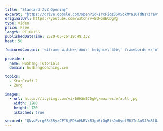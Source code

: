 ```yaml
---
title: "Standard ZvZ Opening"
excerpt: "https://drive.google.com/open?id=1rxFigz8SV5okMVa10TdNsyzravYgkTjE  Interested in lessons? Email Devon directly at hushangtutorials@outlook.com ------------------------------------------------------------------------------------------------------- Want to support HuShang Tutorials directly? Patreon is"
originalUrl: https://youtube.com/watch?v=B6HGWECDgWg
type: video
price: Free
length: PT10M15S
publishedDateTime: 2020-05-26T19:49:33Z
heat: 50

featuredContent: "<iframe width=\"800\" height=\"500\" frameborder=\"0\" src=\"https://www.youtube.com/embed/B6HGWECDgWg\" allow=\"accelerometer; autoplay; encrypted-media; gyroscope; picture-in-picture\" allowfullscreen></iframe>"

provider:
  name: HuShang Tutorials
  domain: hushangcoaching.com

topics:
  - StarCraft 2
  - Zerg

images:
  - url: https://i.ytimg.com/vi/B6HGWECDgWg/maxresdefault.jpg
    width: 1280
    height: 720
    isCached: true

secured: "QNvsPzrg6SK3RyzCPT6jFDkoHkRVxR3p/6iOqRts9m6yefMHJTnAnSJFm8l0zs9Ck4T8K0EnLk+kn6hiRN9nspaJqXQGnhkZPb6tZ7AGbUt9Tf+dPxykNwz2jVJQmTVnNEWxblr/1Dmr3AFtLSRQTPHxcyzPqj+D4jCRea3cDPXEiORS/xOijg6DEZlj0aTRQDV8lSOj4UmX/ioh45wDwgsJhYnQO2EMOfcPt6bRv6A2q0xKZCCgSKDdSMkGjA+VayItb483rAWXw+klHJaOpYAGzSX/qNFrukANz3stplwJBmbDSqH7uyhZqGR/lk5LL0/fBsMAsSQg1OiqWpuXJ5i9S2dLhWanud6KA1kqq/40WOk4luP9ixcRs0/yjgeu3J67X6MeEnZ/dpzze+GN6ZIO/zRVWtI65WbTWweBgY4=;bXDyWkTdR9AwXfibjW3alw=="
---
```


